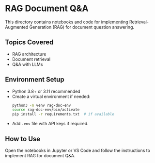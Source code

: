 # RAG Document Q&A

This directory contains notebooks and code for implementing Retrieval-Augmented Generation (RAG) for document question answering.

## Topics Covered
- RAG architecture
- Document retrieval
- Q&A with LLMs

## Environment Setup
- Python 3.8+ or 3.11 recommended
- Create a virtual environment if needed:
  ```bash
  python3 -m venv rag-doc-env
  source rag-doc-env/bin/activate
  pip install -r requirements.txt  # if available
  ```
- Add `.env` file with API keys if required.

## How to Use
Open the notebooks in Jupyter or VS Code and follow the instructions to implement RAG for document Q&A.
